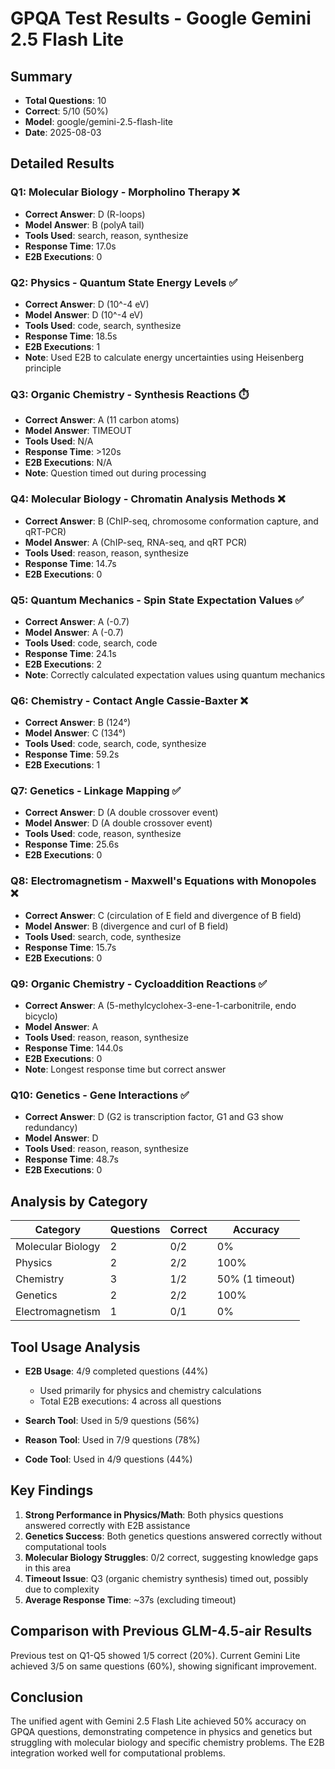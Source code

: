 # GPQA Test Results - Google Gemini 2.5 Flash Lite

## Summary
- **Total Questions**: 10
- **Correct**: 5/10 (50%)
- **Model**: google/gemini-2.5-flash-lite
- **Date**: 2025-08-03

## Detailed Results

### Q1: Molecular Biology - Morpholino Therapy ❌
- **Correct Answer**: D (R-loops)
- **Model Answer**: B (polyA tail)
- **Tools Used**: search, reason, synthesize
- **Response Time**: 17.0s
- **E2B Executions**: 0

### Q2: Physics - Quantum State Energy Levels ✅
- **Correct Answer**: D (10^-4 eV)
- **Model Answer**: D (10^-4 eV)
- **Tools Used**: code, search, synthesize
- **Response Time**: 18.5s
- **E2B Executions**: 1
- **Note**: Used E2B to calculate energy uncertainties using Heisenberg principle

### Q3: Organic Chemistry - Synthesis Reactions ⏱️
- **Correct Answer**: A (11 carbon atoms)
- **Model Answer**: TIMEOUT
- **Tools Used**: N/A
- **Response Time**: >120s
- **E2B Executions**: N/A
- **Note**: Question timed out during processing

### Q4: Molecular Biology - Chromatin Analysis Methods ❌
- **Correct Answer**: B (ChIP-seq, chromosome conformation capture, and qRT-PCR)
- **Model Answer**: A (ChIP-seq, RNA-seq, and qRT PCR)
- **Tools Used**: reason, reason, synthesize
- **Response Time**: 14.7s
- **E2B Executions**: 0

### Q5: Quantum Mechanics - Spin State Expectation Values ✅
- **Correct Answer**: A (-0.7)
- **Model Answer**: A (-0.7)
- **Tools Used**: code, search, code
- **Response Time**: 24.1s
- **E2B Executions**: 2
- **Note**: Correctly calculated expectation values using quantum mechanics

### Q6: Chemistry - Contact Angle Cassie-Baxter ❌
- **Correct Answer**: B (124°)
- **Model Answer**: C (134°)
- **Tools Used**: code, search, code, synthesize
- **Response Time**: 59.2s
- **E2B Executions**: 1

### Q7: Genetics - Linkage Mapping ✅
- **Correct Answer**: D (A double crossover event)
- **Model Answer**: D (A double crossover event)
- **Tools Used**: code, reason, synthesize
- **Response Time**: 25.6s
- **E2B Executions**: 0

### Q8: Electromagnetism - Maxwell's Equations with Monopoles ❌
- **Correct Answer**: C (circulation of E field and divergence of B field)
- **Model Answer**: B (divergence and curl of B field)
- **Tools Used**: search, code, synthesize
- **Response Time**: 15.7s
- **E2B Executions**: 0

### Q9: Organic Chemistry - Cycloaddition Reactions ✅
- **Correct Answer**: A (5-methylcyclohex-3-ene-1-carbonitrile, endo bicyclo)
- **Model Answer**: A
- **Tools Used**: reason, reason, synthesize
- **Response Time**: 144.0s
- **E2B Executions**: 0
- **Note**: Longest response time but correct answer

### Q10: Genetics - Gene Interactions ✅
- **Correct Answer**: D (G2 is transcription factor, G1 and G3 show redundancy)
- **Model Answer**: D
- **Tools Used**: reason, reason, synthesize
- **Response Time**: 48.7s
- **E2B Executions**: 0

## Analysis by Category

| Category | Questions | Correct | Accuracy |
|----------|-----------|---------|----------|
| Molecular Biology | 2 | 0/2 | 0% |
| Physics | 2 | 2/2 | 100% |
| Chemistry | 3 | 1/2 | 50% (1 timeout) |
| Genetics | 2 | 2/2 | 100% |
| Electromagnetism | 1 | 0/1 | 0% |

## Tool Usage Analysis

- **E2B Usage**: 4/9 completed questions (44%)
  - Used primarily for physics and chemistry calculations
  - Total E2B executions: 4 across all questions
  
- **Search Tool**: Used in 5/9 questions (56%)
- **Reason Tool**: Used in 7/9 questions (78%)
- **Code Tool**: Used in 4/9 questions (44%)

## Key Findings

1. **Strong Performance in Physics/Math**: Both physics questions answered correctly with E2B assistance
2. **Genetics Success**: Both genetics questions answered correctly without computational tools
3. **Molecular Biology Struggles**: 0/2 correct, suggesting knowledge gaps in this area
4. **Timeout Issue**: Q3 (organic chemistry synthesis) timed out, possibly due to complexity
5. **Average Response Time**: ~37s (excluding timeout)

## Comparison with Previous GLM-4.5-air Results
Previous test on Q1-Q5 showed 1/5 correct (20%). Current Gemini Lite achieved 3/5 on same questions (60%), showing significant improvement.

## Conclusion
The unified agent with Gemini 2.5 Flash Lite achieved 50% accuracy on GPQA questions, demonstrating competence in physics and genetics but struggling with molecular biology and specific chemistry problems. The E2B integration worked well for computational problems.